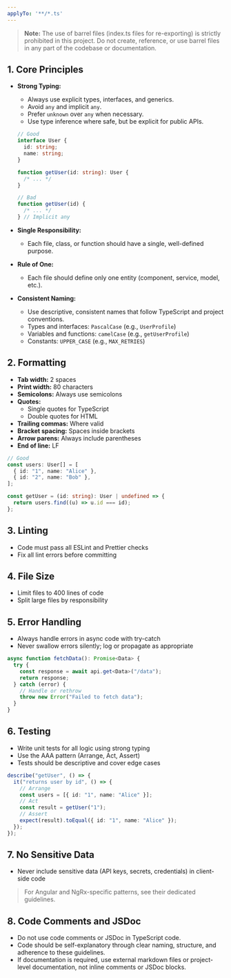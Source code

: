 ```yaml
---
applyTo: '**/*.ts'
---
```


> **Note:** The use of barrel files (index.ts files for re-exporting) is strictly prohibited in this project. Do not create, reference, or use barrel files in any part of the codebase or documentation.

## 1. Core Principles

- **Strong Typing:**

  - Always use explicit types, interfaces, and generics.
  - Avoid `any` and implicit `any`.
  - Prefer `unknown` over `any` when necessary.
  - Use type inference where safe, but be explicit for public APIs.

  ```typescript
  // Good
  interface User {
    id: string;
    name: string;
  }

  function getUser(id: string): User {
    /* ... */
  }

  // Bad
  function getUser(id) {
    /* ... */
  } // Implicit any
  ```

- **Single Responsibility:**

  - Each file, class, or function should have a single, well-defined purpose.

- **Rule of One:**

  - Each file should define only one entity (component, service, model, etc.).

- **Consistent Naming:**
  - Use descriptive, consistent names that follow TypeScript and project conventions.
  - Types and interfaces: `PascalCase` (e.g., `UserProfile`)
  - Variables and functions: `camelCase` (e.g., `getUserProfile`)
  - Constants: `UPPER_CASE` (e.g., `MAX_RETRIES`)

## 2. Formatting

- **Tab width:** 2 spaces
- **Print width:** 80 characters
- **Semicolons:** Always use semicolons
- **Quotes:**
  - Single quotes for TypeScript
  - Double quotes for HTML
- **Trailing commas:** Where valid
- **Bracket spacing:** Spaces inside brackets
- **Arrow parens:** Always include parentheses
- **End of line:** LF

```typescript
// Good
const users: User[] = [
  { id: "1", name: "Alice" },
  { id: "2", name: "Bob" },
];

const getUser = (id: string): User | undefined => {
  return users.find((u) => u.id === id);
};
```

## 3. Linting

- Code must pass all ESLint and Prettier checks
- Fix all lint errors before committing

## 4. File Size

- Limit files to 400 lines of code
- Split large files by responsibility

## 5. Error Handling

- Always handle errors in async code with try-catch
- Never swallow errors silently; log or propagate as appropriate

```typescript
async function fetchData(): Promise<Data> {
  try {
    const response = await api.get<Data>("/data");
    return response;
  } catch (error) {
    // Handle or rethrow
    throw new Error("Failed to fetch data");
  }
}
```

## 6. Testing

- Write unit tests for all logic using strong typing
- Use the AAA pattern (Arrange, Act, Assert)
- Tests should be descriptive and cover edge cases

```typescript
describe("getUser", () => {
  it("returns user by id", () => {
    // Arrange
    const users = [{ id: "1", name: "Alice" }];
    // Act
    const result = getUser("1");
    // Assert
    expect(result).toEqual({ id: "1", name: "Alice" });
  });
});
```

## 7. No Sensitive Data

- Never include sensitive data (API keys, secrets, credentials) in client-side code

> For Angular and NgRx-specific patterns, see their dedicated guidelines.

## 8. Code Comments and JSDoc

- Do not use code comments or JSDoc in TypeScript code.
- Code should be self-explanatory through clear naming, structure, and adherence to these guidelines.
- If documentation is required, use external markdown files or project-level documentation, not inline comments or JSDoc blocks.
